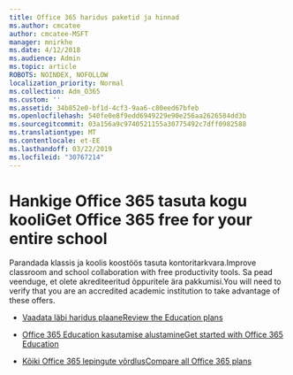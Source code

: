 ```yaml
---
title: Office 365 haridus paketid ja hinnad
ms.author: cmcatee
author: cmcatee-MSFT
manager: mnirkhe
ms.date: 4/12/2018
ms.audience: Admin
ms.topic: article
ROBOTS: NOINDEX, NOFOLLOW
localization_priority: Normal
ms.collection: Adm_O365
ms.custom: ''
ms.assetid: 34b852e0-bf1d-4cf3-9aa6-c80eed67bfeb
ms.openlocfilehash: 540fe0e8f9edd6949229e90e256aa2626584dd3b
ms.sourcegitcommit: 03a156a9c9740521155a30775492c7dff0982588
ms.translationtype: MT
ms.contentlocale: et-EE
ms.lasthandoff: 03/22/2019
ms.locfileid: "30767214"
---
```

# <a name="get-office-365-free-for-your-entire-school"></a><span data-ttu-id="787c1-102">Hankige Office 365 tasuta kogu kooli</span><span class="sxs-lookup"><span data-stu-id="787c1-102">Get Office 365 free for your entire school</span></span>

<span data-ttu-id="787c1-103">Parandada klassis ja koolis koostöös tasuta kontoritarkvara.</span><span class="sxs-lookup"><span data-stu-id="787c1-103">Improve classroom and school collaboration with free productivity tools.</span></span> <span data-ttu-id="787c1-104">Sa pead veenduge, et olete akrediteeritud õppuritele ära pakkumisi.</span><span class="sxs-lookup"><span data-stu-id="787c1-104">You will need to verify that you are an accredited academic institution to take advantage of these offers.</span></span>
  
- [<span data-ttu-id="787c1-105">Vaadata läbi haridus plaane</span><span class="sxs-lookup"><span data-stu-id="787c1-105">Review the Education plans</span></span>](https://products.office.com/academic/compare-office-365-education-plans)
    
- [<span data-ttu-id="787c1-106">Office 365 Education kasutamise alustamine</span><span class="sxs-lookup"><span data-stu-id="787c1-106">Get started with Office 365 Education</span></span>](https://support.office.com/article/ab02abe5-a1ee-458c-b749-5b44416ccf1)
    
- [<span data-ttu-id="787c1-107">Kõiki Office 365 lepingute võrdlus</span><span class="sxs-lookup"><span data-stu-id="787c1-107">Compare all Office 365 plans</span></span>](https://products.office.com/business/compare-more-office-365-for-business-plans)
    

